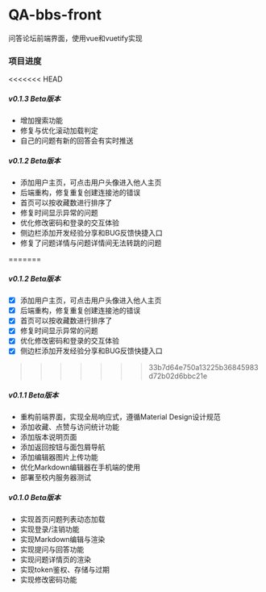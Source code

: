 # QA-bbs-front
问答论坛前端界面，使用vue和vuetify实现

### 项目进度
<<<<<<< HEAD
##### v0.1.3 Beta版本
- 增加搜索功能
- 修复与优化滚动加载判定
- 自己的问题有新的回答会有实时推送


##### v0.1.2 Beta版本
- 添加用户主页，可点击用户头像进入他人主页
- 后端重构，修复重复创建连接池的错误
- 首页可以按收藏数进行排序了
- 修复时间显示异常的问题
- 优化修改密码和登录的交互体验
- 侧边栏添加开发经验分享和BUG反馈快捷入口
- 修复了问题详情与问题详情间无法转跳的问题

=======
##### v0.1.2 Beta版本
- [x] 添加用户主页，可点击用户头像进入他人主页
- [x] 后端重构，修复重复创建连接池的错误
- [x] 首页可以按收藏数进行排序了
- [x] 修复时间显示异常的问题
- [x] 优化修改密码和登录的交互体验
- [x] 侧边栏添加开发经验分享和BUG反馈快捷入口
>>>>>>> 33b7d64e750a13225b36845983d72b02d6bbc21e

##### v0.1.1 Beta版本
- 重构前端界面，实现全局响应式，遵循Material Design设计规范
- 添加收藏、点赞与访问统计功能
- 添加版本说明页面
- 添加返回按钮与面包屑导航
- 添加编辑器图片上传功能
- 优化Markdown编辑器在手机端的使用
- 部署至校内服务器测试


##### v0.1.0 Beta版本
- 实现首页问题列表动态加载
- 实现登录/注销功能
- 实现Markdown编辑与渲染
- 实现提问与回答功能
- 实现问题详情页的渲染
- 实现token鉴权、存储与过期
- 实现修改密码功能

